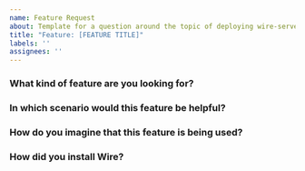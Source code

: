 ```yaml
---
name: Feature Request
about: Template for a question around the topic of deploying wire-server 
title: "Feature: [FEATURE TITLE]"
labels: ''
assignees: ''
---
```



### What kind of feature are you looking for?

<!--
Describe the feature.
-->


### In which scenario would this feature be helpful?

<!--
Please describe the use case in a comprehensible manner.
The more context you give the better we can understand the underlying issue.  
-->


### How do you imagine that this feature is being used?

<!--
Explain the user perspective.
Share some example code.  
-->


### How did you install Wire?

<!--
In context of the proposed feature, please explain your setup a little. 
Which installation instructions did you follow on docs.wire.com (e.g. demo / production)?
Where and how do you run Kubernetes (operating system version and cloud provider, if any)?
How was Kubernetes installed (e.g. Kubespray, managed, etc.)?
-->
